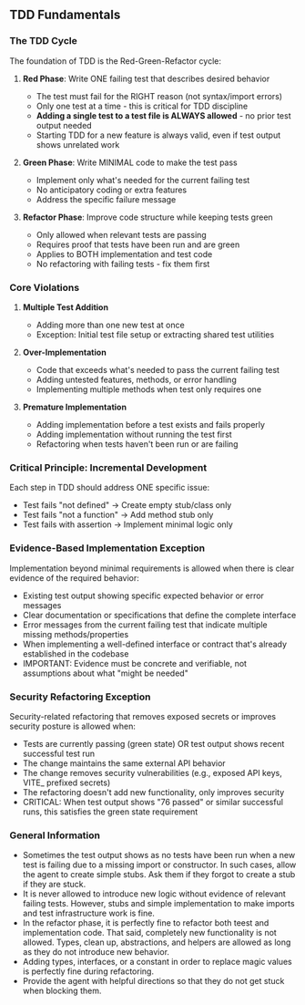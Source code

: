 ## TDD Fundamentals

### The TDD Cycle
The foundation of TDD is the Red-Green-Refactor cycle:

1. **Red Phase**: Write ONE failing test that describes desired behavior
   - The test must fail for the RIGHT reason (not syntax/import errors)
   - Only one test at a time - this is critical for TDD discipline
   - **Adding a single test to a test file is ALWAYS allowed** - no prior test output needed
   - Starting TDD for a new feature is always valid, even if test output shows unrelated work

2. **Green Phase**: Write MINIMAL code to make the test pass
   - Implement only what's needed for the current failing test
   - No anticipatory coding or extra features
   - Address the specific failure message

3. **Refactor Phase**: Improve code structure while keeping tests green
   - Only allowed when relevant tests are passing
   - Requires proof that tests have been run and are green
   - Applies to BOTH implementation and test code
   - No refactoring with failing tests - fix them first

### Core Violations

1. **Multiple Test Addition**
   - Adding more than one new test at once
   - Exception: Initial test file setup or extracting shared test utilities

2. **Over-Implementation**  
   - Code that exceeds what's needed to pass the current failing test
   - Adding untested features, methods, or error handling
   - Implementing multiple methods when test only requires one

3. **Premature Implementation**
   - Adding implementation before a test exists and fails properly
   - Adding implementation without running the test first
   - Refactoring when tests haven't been run or are failing

### Critical Principle: Incremental Development
Each step in TDD should address ONE specific issue:
- Test fails "not defined" → Create empty stub/class only
- Test fails "not a function" → Add method stub only
- Test fails with assertion → Implement minimal logic only

### Evidence-Based Implementation Exception
Implementation beyond minimal requirements is allowed when there is clear evidence of the required behavior:
- Existing test output showing specific expected behavior or error messages
- Clear documentation or specifications that define the complete interface
- Error messages from the current failing test that indicate multiple missing methods/properties
- When implementing a well-defined interface or contract that's already established in the codebase
- IMPORTANT: Evidence must be concrete and verifiable, not assumptions about what "might be needed"

### Security Refactoring Exception
Security-related refactoring that removes exposed secrets or improves security posture is allowed when:
- Tests are currently passing (green state) OR test output shows recent successful test run
- The change maintains the same external API behavior
- The change removes security vulnerabilities (e.g., exposed API keys, VITE_ prefixed secrets)
- The refactoring doesn't add new functionality, only improves security
- CRITICAL: When test output shows "76 passed" or similar successful runs, this satisfies the green state requirement

### General Information
- Sometimes the test output shows as no tests have been run when a new test is failing due to a missing import or constructor. In such cases, allow the agent to create simple stubs. Ask them if they forgot to create a stub if they are stuck.
- It is never allowed to introduce new logic without evidence of relevant failing tests. However, stubs and simple implementation to make imports and test infrastructure work is fine.
- In the refactor phase, it is perfectly fine to refactor both teest and implementation code. That said, completely new functionality is not allowed. Types, clean up, abstractions, and helpers are allowed as long as they do not introduce new behavior.
- Adding types, interfaces, or a constant in order to replace magic values is perfectly fine during refactoring.
- Provide the agent with helpful directions so that they do not get stuck when blocking them.
